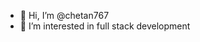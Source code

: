 - 👋 Hi, I’m @chetan767
- 👀 I’m interested in full stack development

<!---
chetan767/chetan767 is a ✨ special ✨ repository because its `README.md` (this file) appears on your GitHub profile.
You can click the Preview link to take a look at your changes.
--->
